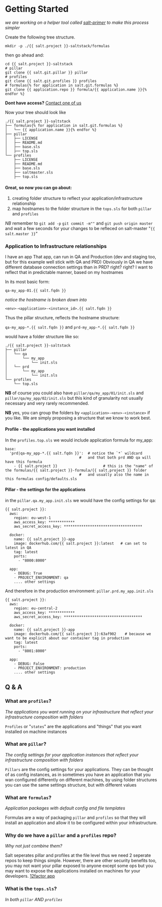 # Getting Started

*we are working on a helper tool called [salt-primer](https://github.com/thiccbois/saltprimer) to make this process simpler*

Create the following tree structure.


```
mkdir -p ./{{ salt.project }}-saltstack/formulas
```

then go ahead and:

```
cd {{ salt.project }}-saltstack
# pillar
git clone {{ salt.git.pillar }} pillar
# profiles
git clone {{ salt.git.profiles }} profiles
# formulas{% for application in salt.git.formulas %}
git clone {{ application.repo }} formula/{{ application.name }}{% endfor %}
```

**Dont have access?** [Contact one of us](contact.md)


Now your tree should look like

```
./{{ salt.project }}-saltstack
├── formulas{% for application in salt.git.formulas %}
│   └── {{ application.name }}{% endfor %}
├── pillar
│   ├── LICENSE
│   ├── README.md
│   ├── base.sls
│   ├── top.sls
└── profiles
    ├── LICENSE
    ├── README.md
    ├── base.sls
    ├── saltmaster.sls
    ├── top.sls
```

#### Great, so now you can go about:

1. creating folder structure to reflect your application/infrastructure relationship
2. map hostnames to the folder structure in the `tops.sls` for both `pillar` and `profiles`

*NB* remember to `git add -p` `git commit -m""` and `git push origin master` and wait a few seconds for your changes to be refleced on salt-master "`{{ salt.master }}`"

### Application to Infrastructure relationships

I have an app
That app, can run in QA and Production (dev and staging too, but for this example well stick with QA and PRD)
Obviously in QA we have different database connection settings than in PRD? right? right?
I want to reflect that in predictable manner, based on my hostnames

In its most basic form:

`qa-my_app-01.{{ salt.fqdn }}`

*notice the hostname is broken down into*

`<env>-<application>-<instance_id>.{{ salt.fqdn }}`

Thus the pillar structure, reflects the hostname structure:

`qa-my_app-*.{{ salt.fqdn }}` and `prd-my_app-*.{{ salt.fqdn }}`

would have a folder structure like so:

```
./{{ salt.project }}-saltstack
├── pillar
│   └── qa
│       └── my_app
│           └── init.sls
│   └── prd
│       └── my_app
│           └── init.sls
└── profiles
    └── top.sls
```

**NB** of course you could also have `pillar/qa/my_app/01/init.sls` and `pillar/qa/my_app/02/init.sls` but this kind of granularity not usually necessary and very rarely recommended.

**NB** yes, you can group the folders by `<application>-<env>-<instance>` if you like. We are simply proposing a structure that we know to work best.

#### Profile - the applications you want installed

In the `profiles.top.sls` we would include application formula for my_app:

```
base:
  'prd|qa-my_app-*.{{ salt.fqdn }}':  # notice the `*` wildcard 
                                  #   and that both prd AND qa will have this formula
    - {{ salt.project }}                     # this is the "name" of the formulas/{{ salt.project }}-formula/{{ salt.project }} folder 
                                  #   and usually also the name in this formulas config/defaults.sls
```

#### Pillar - the settings for the applications

in the `pillar.qa.my_app.init.sls` we would have the config settings for qa:

``` QA
{{ salt.project }}:
  aws:
    region: eu-west-1
    aws_access_key: ************
    aws_secret_access_key: ************************************

  docker:
    name: {{ salt.project }}-app
    image: dockerhub.com/{{ salt.project }}:latest   # can set to latest in QA
    tag: latest
    ports:
      - "8000:8000"

  app:
    - DEBUG: True
    - PROJECT_ENVIRONMENT: qa
    .... other settings
```

And therefore in the production environment: `pillar.prd.my_app.init.sls`

``` PRD
{{ salt.project }}:
  aws:
    region: eu-central-2
    aws_access_key: ************
    aws_secret_access_key: ************************************

  docker:
    name: {{ salt.project }}-app
    image: dockerhub.com/{{ salt.project }}:63af902    # because we want to be explicit about our container tag in production
    tag: latest
    ports:
      - "8001:8000"

  app:
    - DEBUG: False
    - PROJECT_ENVIRONMENT: production
    .... other settings
```


## Q & A

### What are `profiles`?
*The applications you want running on your infrastructure that reflect your infrastructure composition with folders*

`Profiles` or "`states`" are the applications and "things" that you want installed on machine instances


### What are `pillar`?
*The config settings for your application instances that reflect your infrastructure composition with folders*

`Pillars` are the config settings for your applications.
They can be thought of as config instances, as in sometimes you have an application that you wan configured differently on different machines, by using folder structures you can use the same settings structure, but with different values


### What are `formulas`?
*Application packages with default config and file templates*

Formulas are a way of packaging `pillar` and `profiles` so that they will install an application and allow it to be configured within your infrastructure.


### Why do we have a `pillar` and a `profiles` repo?
*Why not just combine them?*

Salt seperates pillar and profiles at the file level thus we need 2 seperate repos to keep things simple.
However, there are other security benefits too, you may not want your pillar exposed to anyone except some ops
but you may want to expose the applications installed on machines for your developers. [12factor app](https://12factor.net)

### What is the `tops.sls`?
*In both `pillar` AND `profiles`*

